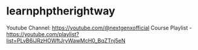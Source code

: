 # learnphptherightway
Youtube Channel: https://youtube.com/@nextgenxofficial Course Playlist - https://youtube.com/playlist?list=PLvB6iJRzHOWftJryWawMcH0_BqZTnj5eN
